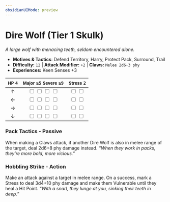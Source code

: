 ```yaml
---
obsidianUIMode: preview
---
```

# Dire Wolf (Tier 1 Skulk)

*A large wolf with menacing teeth, seldom encountered alone.*

- **Motives & Tactics**: Defend Territory, Harry, Protect Pack, Surround, Trail
- **Difficulty:** `12` | **Attack Modifier:** `+2` | **Claws:** `Melee 2d6+3 phy`
- **Experiences:** Keen Senses +3

| <small>HP</small> `4` | <small>Major</small> `≥5` <small>Severe</small> `≥9` | <small>Stress</small> `2` |
|:-:|:-:|:-:|
| ↑ |  <input type="checkbox" unchecked id="7bf041ba"> <input type="checkbox" unchecked id="cfab46a1"> <input type="checkbox" unchecked id="079bec37"> <input type="checkbox" unchecked id="0a9fb9a8"> |  <input type="checkbox" unchecked id="a0b39dab"> <input type="checkbox" unchecked id="4fa166fb"> |
| ← |  <input type="checkbox" unchecked id="b1b1aed8"> <input type="checkbox" unchecked id="a2e03fec"> <input type="checkbox" unchecked id="451e93d7"> <input type="checkbox" unchecked id="69d1e4b8"> |  <input type="checkbox" unchecked id="5963204e"> <input type="checkbox" unchecked id="12645125"> |
| → |  <input type="checkbox" unchecked id="db0aabf5"> <input type="checkbox" unchecked id="999e53a7"> <input type="checkbox" unchecked id="4cc30667"> <input type="checkbox" unchecked id="56e21c4e"> |  <input type="checkbox" unchecked id="7fc3efbd"> <input type="checkbox" unchecked id="df98476b"> |
| ↓ |  <input type="checkbox" unchecked id="5c56a29d"> <input type="checkbox" unchecked id="121173cc"> <input type="checkbox" unchecked id="c3cebabd"> <input type="checkbox" unchecked id="f0d836be"> |  <input type="checkbox" unchecked id="f86793d7"> <input type="checkbox" unchecked id="3ffb034f"> |

### Pack Tactics - Passive

When making a Claws attack, if another Dire Wolf is also in melee range of the target, deal 2d6+8 phy damage instead. *“When they work in packs, they’re more bold, more vicious.”*

### Hobbling Strike - Action

Make an attack against a target in melee range. On a success, mark a Stress to deal 3d4+10 phy damage and make them Vulnerable until they heal a Hit Point. *“With a snarl, they lunge at you, sinking their teeth in deep.”*
